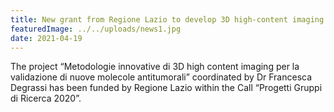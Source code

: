 ```yaml
---
title: New grant from Regione Lazio to develop 3D high-content imaging methodologies
featuredImage: ../../uploads/news1.jpg
date: 2021-04-19
---
```


The project “Metodologie innovative di 3D high content imaging per la validazione di nuove molecole antitumorali” coordinated by Dr Francesca Degrassi has been funded by Regione Lazio within the Call “Progetti Gruppi di Ricerca 2020”.
